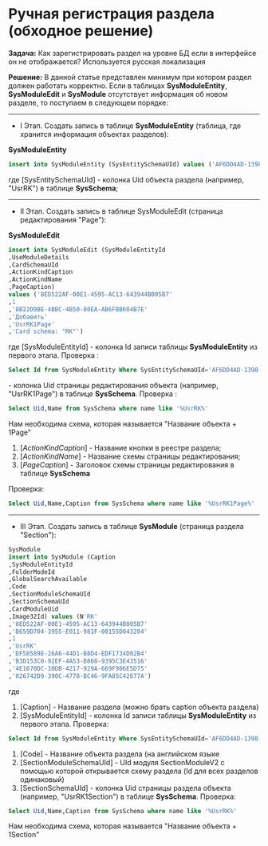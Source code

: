 # Ручная регистрация раздела (обходное решение)

**Задача:**
Как зарегистрировать раздел на уровне БД если в интерфейсе он не отображается? Используется русская локализация

**Решение:**
В данной статье представлен минимум при котором раздел должен работать корректно.
Если в таблицах **SysModuleEntity**, **SysModuleEdit** и **SysModule** отсутствует информация об новом разделе, то поступаем в следующем порядке:

------------

- I Этап. Создать запись в таблице **SysModuleEntity** (таблица, где хранится информация объектах разделов):

__SysModuleEntity__

```sql
insert into SysModuleEntity (SysEntitySchemaUId) values ('AF6DD4AD-1398-4FCE-8837-78DC65AE0F9E')
```

где  [SysEntitySchemaUId] - колонка Uid объекта раздела (например, "UsrRK") в таблице **SysSchema**;

------------

- II Этап. Создать запись в таблице SysModuleEdit (страница редактирования "Page"):

**SysModuleEdit**

```sql
insert into SysModuleEdit (SysModuleEntityId
,UseModuleDetails
,CardSchemaUId
,ActionKindCaption
,ActionKindName
,PageCaption)
values ('8ED522AF-00E1-4595-AC13-643944B005B7'
,1
,'8B22D9BE-4BBC-4B50-80EA-AB6FBB604B7E'
,'Добавить'
,'UsrRK1Page'
,'Card schema: "RK"')
```

где  [SysModuleEntityId] - колонка Id записи таблицы **SysModuleEntity** из первого этапа. Проверка :

```sql
Select Id from SysModuleEntity Where SysEntitySchemaUId='AF6DD4AD-1398-4FCE-8837-78DC65AE0F9E')[CardSchemaUId]  
```

\- колонка Uid страницы редактирования объекта (например, "UsrRK1Page") в таблице **SysSchema**. Проверка :

```sql
Select Uid,Name from SysSchema where name like '%UsrRK%'
```

Нам необходима схема, которая называется "Название объекта + 1Page"

1. [*ActionKindCaption*] - Название кнопки в реестре раздела;
2. [*ActionKindName*] - Название схемы страницы редактирования;
3. [*PageCaption*] - Заголовок схемы страницы редактирования в таблице **SysSchema**

Проверка:

```sql
Select Uid,Name,Caption from SysSchema where name like '%UsrRK1Page%'
```

------------

- III Этап. Создать запись в таблице **SysModule** (страница раздела "Section"):

```sql
SysModule
insert into SysModule (Caption
,SysModuleEntityId
,FolderModeId
,GlobalSearchAvailable
,Code
,SectionModuleSchemaUId
,SectionSchemaUId
,CardModuleUid
,Image32Id) values (N'RK'
,'8ED522AF-00E1-4595-AC13-643944B005B7'
,'B659D704-3955-E011-981F-00155D043204'
,1
,'UsrRK'
,'DF58589E-26A6-44D1-B8D4-EDF1734D02B4'
,'B3D153C0-92EF-4A53-B868-9395C3E43516'
,'4E1670DC-10DB-4217-929A-669F906E5D75'
,'026742D9-390C-4778-BC46-9FA85C42677A')
```

где

1. [Caption] - Название раздела (можно брать caption объекта раздела)
2. [SysModuleEntityId]  - колонка Id записи таблицы **SysModuleEntity** из первого этапа.
Проверка:

```sql
Select Id from SysModuleEntity Where SysEntitySchemaUId='AF6DD4AD-1398-4FCE-8837-78DC65AE0F9E'
```

1. [Code] - Название объекта раздела (на английском языке
1. [SectionModuleSchemaUId] - UId модуля SectionModuleV2 с помощью которой открывается схему раздела (Id для всех разделов одинаковый)
1. [SectionSchemaUId] - колонка Uid страницы раздела объекта (например, "UsrRK1Section") в таблице **SysSchema**.
Проверка:

```sql
Select Uid,Name,Caption from SysSchema where name like '%UsrRK%'
```

Нам необходима схема, которая называется "Название объекта + 1Section"
